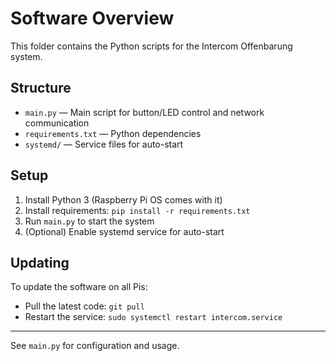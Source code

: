 # Software Overview

This folder contains the Python scripts for the Intercom Offenbarung system.

## Structure
- `main.py` — Main script for button/LED control and network communication
- `requirements.txt` — Python dependencies
- `systemd/` — Service files for auto-start

## Setup
1. Install Python 3 (Raspberry Pi OS comes with it)
2. Install requirements: `pip install -r requirements.txt`
3. Run `main.py` to start the system
4. (Optional) Enable systemd service for auto-start

## Updating
To update the software on all Pis:
- Pull the latest code: `git pull`
- Restart the service: `sudo systemctl restart intercom.service`

---

See `main.py` for configuration and usage.
